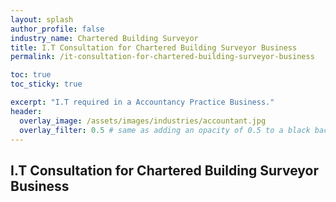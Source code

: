 ```yaml
---
layout: splash 
author_profile: false 
industry_name: Chartered Building Surveyor
title: I.T Consultation for Chartered Building Surveyor Business
permalink: /it-consultation-for-chartered-building-surveyor-business

toc: true
toc_sticky: true

excerpt: "I.T required in a Accountancy Practice Business."
header:
  overlay_image: /assets/images/industries/accountant.jpg
  overlay_filter: 0.5 # same as adding an opacity of 0.5 to a black background
---
```


## I.T Consultation for Chartered Building Surveyor Business